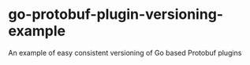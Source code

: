 # go-protobuf-plugin-versioning-example
An example of easy consistent versioning of Go based Protobuf plugins
